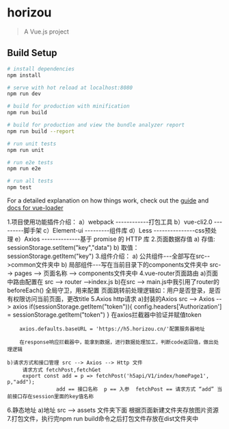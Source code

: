 # horizou

> A Vue.js project

## Build Setup

``` bash
# install dependencies
npm install

# serve with hot reload at localhost:8080
npm run dev

# build for production with minification
npm run build

# build for production and view the bundle analyzer report
npm run build --report

# run unit tests
npm run unit

# run e2e tests
npm run e2e

# run all tests
npm test
```

For a detailed explanation on how things work, check out the [guide](http://vuejs-templates.github.io/webpack/) and [docs for vue-loader](http://vuejs.github.io/vue-loader)

1.项目使用功能插件介绍：
    a）webpack  ------------打包工具
    b）vue-cli2.0  ---------脚手架
    c）Element-ui  ---------组件库
    d）Less  ---------------css预处理
    e）Axios  --------------基于 promise 的 HTTP 库
2.页面数据存值
    a) 存值: sessionStorage.setItem("key","data") 
    b) 取值：sessionStorage.getItem("key") 
3.组件介绍：
    a) 公共组件---全部写在src-->common文件夹中
    b) 局部组件---写在当前目录下的components文件夹中 src--> pages --> 页面名称 --> components文件夹中
4.vue-router页面路由
    a)页面中路由配置在 src --> router -->index.js
    b)在src --> main.js中我引用了router的beforeEach() 全局守卫，用来配置 页面跳转前处理逻辑如：用户是否登录，是否有权限访问当前页面，更改title
5.Axios http请求
    a)封装的Axios src --> Axios --> axios 
         if(sessionStorage.getItem("token")){
            config.headers['Authorization'] = sessionStorage.getItem("token")
        } 
        在axios拦截器中验证并赋值token

        axios.defaults.baseURL = 'https://h5.horizou.cn/'配置服务器地址

        在response响应拦截器中，能拿到数据，进行数据处理加工，判断code返回值，做出处理逻辑

    b)请求方式和接口管理 src --> Axios --> Http 文件
         请求方式 fetchPost,fetchGet
         export const add = p => fetchPost('h5api/V1/index/homePage1', p,"add");
                    add == 接口名称  p == 入参  fetchPost == 请求方式 “add” 当前接口存在session里面的key值名称
6.静态地址
    a)地址 src --> assets 文件夹下面  根据页面新建文件夹存放图片资源
7.打包文件，执行完npm run build命令之后打包文件存放在dist文件夹中